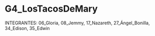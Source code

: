 # G4_LosTacosDeMary
INTEGRANTES:     06_Gloria, 08_Jemmy, 17_Nazareth, 27_Ángel_Bonilla, 34_Edison, 35_Edwin
